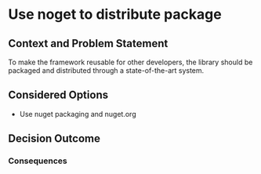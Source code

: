 # Use noget to distribute package

## Context and Problem Statement

To make the framework reusable for other developers, the library should be packaged and distributed through a state-of-the-art system.

## Considered Options

* Use nuget packaging and nuget.org

## Decision Outcome



### Consequences

